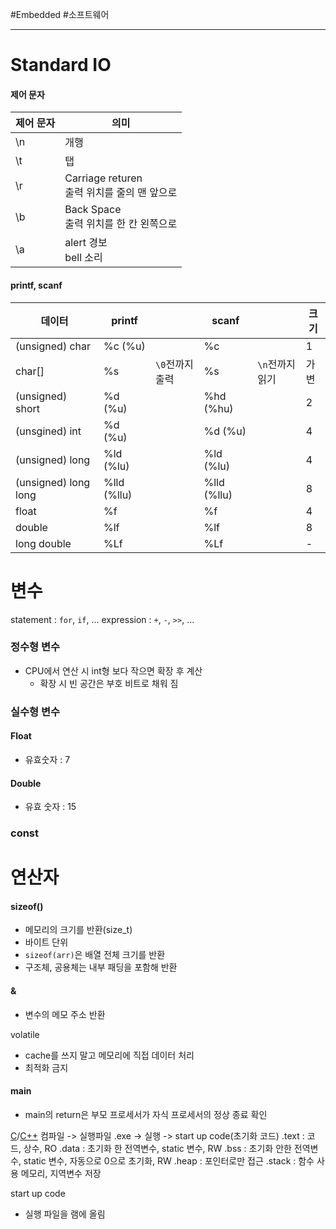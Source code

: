 

#Embedded  #소프트웨어

---
# Standard IO
#### 제어 문자

| 제어 문자 | 의미                                  |
| ----- | ----------------------------------- |
| \n    | 개행                                  |
| \t    | 탭                                   |
| \r    | Carriage returen<br>출력 위치를 줄의 맨 앞으로 |
| \b    | Back Space<br>출력 위치를 한 칸 왼쪽으로       |
| \a    | alert 경보<br>bell 소리                 |

#### printf, scanf

| 데이터                  | printf      |            | scanf       |            | 크기  |
| -------------------- | ----------- | ---------- | ----------- | ---------- | --- |
| (unsigned) char      | %c (%u)     |            | %c          |            | 1   |
| char[]               | %s          | `\0`전까지 출력 | %s          | `\n`전까지 읽기 | 가변  |
| (unsigned) short     | %d (%u)     |            | %hd (%hu)   |            | 2   |
| (unsgined) int       | %d (%u)     |            | %d   (%u)   |            | 4   |
| (unsigned) long      | %ld (%lu)   |            | %ld  (%lu)  |            | 4   |
| (unsigned) long long | %lld (%llu) |            | %lld (%llu) |            | 8   |
| float                | %f          |            | %f          |            | 4   |
| double               | %lf         |            | %lf         |            | 8   |
| long double          | %Lf         |            | %Lf         |            | -   |


# 변수
statement  : `for`, `if`, ...
expression : `+`, `-`, `>>`, ...
### 정수형 변수
- CPU에서 연산 시 int형 보다 작으면 확장 후 계산
	- 확장 시 빈 공간은 부호 비트로 채워 짐

### 실수형 변수
#### Float
- 유효숫자 : 7

#### Double
-  유효 숫자 : 15

### const



# 연산자
#### sizeof()
- 메모리의 크기를 반환(size_t)
- 바이트 단위
- `sizeof(arr)`은 배열 전체 크기를 반환
- 구조체, 공용체는 내부 패딩을 포함해 반환
#### &
- 변수의 메모 주소 반환

volatile
- cache를 쓰지 말고 메모리에 직접 데이터 처리
- 최적화 금지



#### main
- main의 return은 부모 프로세서가 자식 프로세서의 정상 종료 확인


[C](C.md)/[C++](C++) 컴파일 -> 실행파일 .exe -> 실행 -> start up code(초기화 코드)
.text : 코드, 상수, RO
.data : 초기화 한 전역변수, static 변수, RW
.bss : 초기화 안한 전역변수, static 변수, 자동으로 0으로 초기화, RW
.heap : 포인터로만 접근
.stack : 함수 사용 메모리, 지역변수 저장

start up code
- 실행 파일을 램에 올림